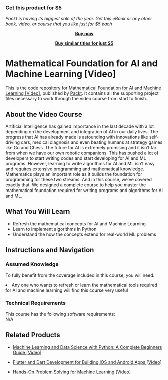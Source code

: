 
### Get this product for $5

<i>Packt is having its biggest sale of the year. Get this eBook or any other book, video, or course that you like just for $5 each</i>


<b><p align='center'>[Buy now](https://packt.link/9781789613209)</p></b>


<b><p align='center'>[Buy similar titles for just $5](https://subscription.packtpub.com/search)</p></b>


# Mathematical Foundation for AI and Machine Learning [Video]
This is the code repository for [Mathematical Foundation for AI and Machine Learning [Video]](https://www.packtpub.com/application-development/mathematical-foundation-ai-and-machine-learning-video), published by [Packt](https://www.packtpub.com/?utm_source=github). It contains all the supporting project files necessary to work through the video course from start to finish.
## About the Video Course
Artificial Intelligence has gained importance in the last decade with a lot depending on the development and integration of AI in our daily lives. The progress that AI has already made is astounding with innovations like self-driving cars, medical diagnosis and even beating humans at strategy games like Go and Chess. The future for AI is extremely promising and it isn’t far from when we have our own robotic companions. This has pushed a lot of developers to start writing codes and start developing for AI and ML programs. However, learning to write algorithms for AI and ML isn’t easy and requires extensive programming and mathematical knowledge. Mathematics plays an important role as it builds the foundation for programming for these two streams. And in this course, we’ve covered exactly that. We designed a complete course to help you master the mathematical foundation required for writing programs and algorithms for AI and ML.

<H2>What You Will Learn</H2>
<DIV class=book-info-will-learn-text>
<UL>
<LI> Refresh the mathematical concepts for AI and Machine Learning</LI>
<LI> Learn to implement algorithms in Python</LI>
<LI> Understand the how the concepts extend for real-world ML problems</LI>
</UL></DIV>

## Instructions and Navigation
### Assumed Knowledge
To fully benefit from the coverage included in this course, you will need:<br/>
<DIV class=book-info-will-learn-text>
<LI> Any one who wants to refresh or learn the mathematical tools required for AI and machine learning will find this course very useful</LI> 
<DIV>

### Technical Requirements
This course has the following software requirements:<br/>
N/A

## Related Products
* [Machine Learning and Data Science with Python: A Complete Beginners Guide [Video]  ](https://www.packtpub.com/application-development/machine-learning-and-data-science-python-complete-beginners-guide-video)

* [Flutter and Dart Development for Building iOS and Android Apps [Video] ]( https://www.packtpub.com/application-development/flutter-and-dart-development-building-ios-and-android-apps-video)

* [Hands-On Problem Solving for Machine Learning [Video]  ]( https://www.packtpub.com/big-data-and-business-intelligence/hands-problem-solving-machine-learning-video)

